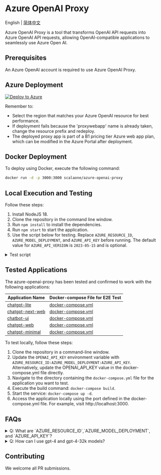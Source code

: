 # Azure OpenAI Proxy

English | [简体中文](./README.zh-CN.md)

Azure OpenAI Proxy is a tool that transforms OpenAI API requests into Azure OpenAI API requests, allowing OpenAI-compatible applications to seamlessly use Azure Open AI.

## Prerequisites

An Azure OpenAI account is required to use Azure OpenAI Proxy.

## Azure Deployment

[![Deploy to Azure](https://aka.ms/deploytoazurebutton)](https://portal.azure.com/#create/Microsoft.Template/uri/https%3A%2F%2Fraw.githubusercontent.com%2Fscalaone%2Fazure-openai-proxy%2Fmain%2Fdeploy%2Fazure-deploy.json)

Remember to:

- Select the region that matches your Azure OpenAI resource for best performance.
- If deployment fails because the 'proxywebapp' name is already taken, change the resource prefix and redeploy.
- The deployed proxy app is part of a B1 pricing tier Azure web app plan, which can be modified in the Azure Portal after deployment.

## Docker Deployment

To deploy using Docker, execute the following command:

```bash
docker run -d -p 3000:3000 scalaone/azure-openai-proxy
```

## Local Execution and Testing

Follow these steps:

1. Install NodeJS 18.
2. Clone the repository in the command line window.
3. Run `npm install` to install the dependencies.
4. Run `npm start` to start the application.
5. Use the script below for testing. Replace `AZURE_RESOURCE_ID`, `AZURE_MODEL_DEPLOYMENT`, and `AZURE_API_KEY` before running. The default value for `AZURE_API_VERSION` is `2023-05-15` and is optional.

<details>
<summary>Test script</summary>
```bash
curl -X "POST" "http://localhost:3000/v1/chat/completions" \
-H 'Authorization: AZURE_RESOURCE_ID:AZURE_MODEL_DEPLOYMENT:AZURE_API_KEY:AZURE_API_VERSION' \
-H 'Content-Type: application/json; charset=utf-8' \
-d $'{
  "messages": [
    {
      "role": "system",
      "content": "You are an AI assistant that helps people find information."
    },
    {
      "role": "user",
      "content": "hi."
    }
  ],
  "temperature": 1,
  "model": "gpt-3.5-turbo",
  "stream": false
}'
```
</details>

## Tested Applications

The azure-openai-proxy has been tested and confirmed to work with the following applications:

| Application Name                                                | Docker-compose File for E2E Test                                |
| --------------------------------------------------------------- | --------------------------------------------------------------- |
| [chatgpt-lite](https://github.com/blrchen/chatgpt-lite)         | [docker-compose.yml](./e2e/chatgpt-lite/docker-compose.yml)     |
| [chatgpt-next-web](https://github.com/Yidadaa/ChatGPT-Next-Web) | [docker-compose.yml](./e2e/chatgpt-next-web/docker-compose.yml) |
| [chatbot-ui](https://github.com/mckaywrigley/chatbot-ui)        | [docker-compose.yml](./e2e/chatbot-ui/docker-compose.yml)       |
| [chatgpt-web](https://github.com/Chanzhaoyu/chatgpt-web)        | [docker-compose.yml](./e2e/chatgpt-web/docker-compose.yml)      |
| [chatgpt-minimal](https://github.com/blrchen/chatgpt-minimal)   | [docker-compose.yml](./e2e/chatgpt-minimal/docker-compose.yml)  |

To test locally, follow these steps:

1. Clone the repository in a command-line window.
2. Update the `OPENAI_API_KEY` environment variable with `AZURE_RESOURCE_ID:AZURE_MODEL_DEPLOYMENT:AZURE_API_KEY`. Alternatively, update the OPENAI_API_KEY value in the docker-compose.yml file directly.
3. Navigate to the directory containing the `docker-compose.yml` file for the application you want to test.
4. Execute the build command: `docker-compose build`.
5. Start the service: `docker-compose up -d`.
6. Access the application locally using the port defined in the docker-compose.yml file. For example, visit http://localhost:3000.

## FAQs

<details>
<summary>Q: What are `AZURE_RESOURCE_ID`,`AZURE_MODEL_DEPLOYMENT`, and `AZURE_API_KEY`?</summary>
A: These can be found in the Azure management portal. See the image below for reference:
![resource-and-model](./docs/images/resource-and-model.jpg)
</details>
<details>
<summary>Q: How can I use gpt-4 and gpt-4-32k models?</summary>
A: To use gpt-4 and gpt-4-32k models, follow the key format below:
`AZURE_RESOURCE_ID:gpt-3.5-turbo|AZURE_MODEL_DEPLOYMENT,gpt-4|AZURE_MODEL_DEPLOYMENT,gpt-4-32k|AZURE_MODEL_DEPLOYMENT:AZURE_API_KEY:AZURE_API_VERSION`
</details>

## Contributing

We welcome all PR submissions.
